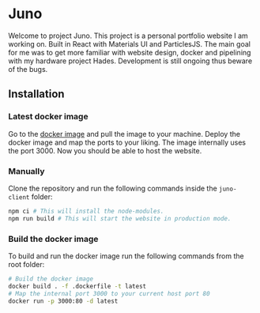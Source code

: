 # Juno

Welcome to project Juno. This project is a personal portfolio website I am working on. Built in React with Materials UI and ParticlesJS. The main goal for me was to get more familiar with website design, docker and pipelining with my hardware project Hades. Development is still ongoing thus beware of the bugs.

## Installation

### Latest docker image

Go to the [docker image](https://docker.io/kasteelharry/juno) and pull the image to your machine. Deploy the docker image and map the ports to your liking. The image internally uses the port 3000. Now you should be able to host the website.

### Manually

Clone the repository and run the following commands inside the ``juno-client`` folder:

```bash
npm ci # This will install the node-modules.
npm run build # This will start the website in production mode. 
```

### Build the docker image

To build and run the docker image run the following commands from the root folder:

```bash
# Build the docker image
docker build . -f .dockerfile -t latest
# Map the internal port 3000 to your current host port 80
docker run -p 3000:80 -d latest
```
